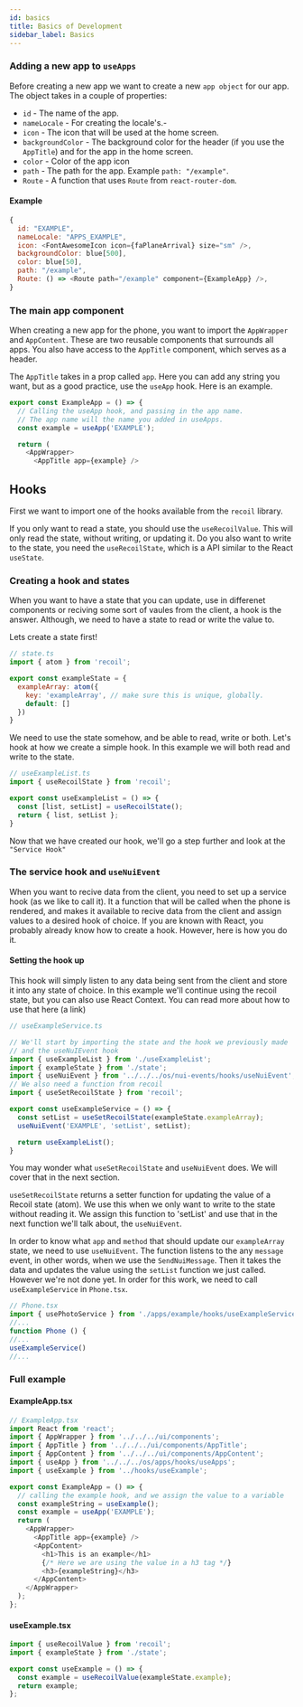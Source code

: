 ```yaml
---
id: basics
title: Basics of Development
sidebar_label: Basics
---
```


### Adding a new app to `useApps`
Before creating a new app we want to create a new ``app object`` for our app. The object takes in a couple of properties:

* ``id`` - The name of the app.
* ``nameLocale`` - For creating the locale's.-
* ``icon`` - The icon that will be used at the home screen.
* ``backgroundColor`` - The background color for the header (if you use the ``AppTitle``) and for the app in the home screen.
* ``color`` - Color of the app icon
* ``path`` - The path for the app. Example ``path: "/example"``.
* ``Route`` - A function that uses ``Route`` from ``react-router-dom``.

#### Example
```js
{
  id: "EXAMPLE",
  nameLocale: "APPS_EXAMPLE",
  icon: <FontAwesomeIcon icon={faPlaneArrival} size="sm" />,
  backgroundColor: blue[500],
  color: blue[50],
  path: "/example",
  Route: () => <Route path="/example" component={ExampleApp} />,
}
```

### The main app component
When creating a new app for the phone, you want to import the ``AppWrapper`` and ``AppContent``. These are two reusable components that surrounds all apps. You  also have access to the ``AppTitle`` component, which serves as a header.

The ``AppTitle`` takes in a prop called `app`. Here you can add any string you want, but as a good practice, use the ``useApp`` hook. Here is an example.

```js
export const ExampleApp = () => {
  // Calling the useApp hook, and passing in the app name. 
  // The app name will the name you added in useApps.
  const example = useApp('EXAMPLE');

  return (
    <AppWrapper>
      <AppTitle app={example} />
```

## Hooks
First we want to import one of the hooks available from the ``recoil`` library.


If you only want to read a state, you should use the ``useRecoilValue``. This will only read the state, without writing, or updating it. Do you also want to write to the state, you need the ``useRecoilState``, which is a API similar to the React ``useState``.

### Creating a hook and states
When you want to have a state that you can update, use in differenet components or reciving some sort of vaules from the client, a hook is the answer. Although, we need to have a state to read or write the value to.

Lets create a state first!

```js
// state.ts
import { atom } from 'recoil';

export const exampleState = {
  exampleArray: atom({
    key: 'exampleArray', // make sure this is unique, globally.
    default: []
  })
}
```

We need to use the state somehow, and be able to read, write or both. Let's hook at how we create a simple hook. In this example we will both read and write to the state.

```js
// useExampleList.ts
import { useRecoilState } from 'recoil';

export const useExampleList = () => {
  const [list, setList] = useRecoilState();
  return { list, setList };
}
```

Now that we have created our hook, we'll go a step further and look at the ``"Service Hook"``

### The service hook and ``useNuiEvent``
When you want to recive data from the client, you need to set up a service hook (as we like to call it). It a function that will be called when the phone is rendered, and makes it available to recive data from the client and assign values to a desired hook of choice. If you are known with React, you probably already know how to create a hook. However, here is how you do it.

#### Setting the hook up
This hook will simply listen to any data being sent from the client and store it into any state of choice. In this example we'll continue using the recoil state, but you can also use React Context. You can read more about how to use that here (a link)

```js
// useExampleService.ts

// We'll start by importing the state and the hook we previously made
// and the useNuIEvent hook
import { useExampleList } from './useExampleList';
import { exampleState } from './state';
import { useNuiEvent } from '../../../os/nui-events/hooks/useNuiEvent';
// We also need a function from recoil
import { useSetRecoilState } from 'recoil';

export const useExampleService = () => {
  const setList = useSetRecoilState(exampleState.exampleArray);
  useNuiEvent('EXAMPLE', 'setList', setList);

  return useExampleList();
}
```
You may wonder what `useSetRecoilState` and `useNuiEvent` does. We will cover that in the next section.

`useSetRecoilState` returns a setter function for updating the value of a Recoil state (atom). We use this when we only want to write to the state without reading it. We assign this function to 'setList' and use that in the next function we'll talk about, the `useNuiEvent`.

In order to know what `app` and `method` that should update our `exampleArray` state, we need to use `useNuiEvent`. The function listens to the any `message` event, in other words, when we use the `SendNuiMessage`. Then it takes the data and updates the value using the `setList` function we just called. However we're not done yet. In order for this work, we need to call `useExampleService` in `Phone.tsx`.

```js
// Phone.tsx
import { usePhotoService } from './apps/example/hooks/useExampleService';
//...
function Phone () {
//...
useExampleService()
//...
```






### Full example
#### ExampleApp.tsx
```js
// ExampleApp.tsx
import React from 'react';
import { AppWrapper } from '../../../ui/components';
import { AppTitle } from '../../../ui/components/AppTitle';
import { AppContent } from '../../../ui/components/AppContent';
import { useApp } from '../../../os/apps/hooks/useApps';
import { useExample } from '../hooks/useExample';

export const ExampleApp = () => {
  // calling the example hook, and we assign the value to a variable
  const exampleString = useExample();
  const example = useApp('EXAMPLE');
  return (
    <AppWrapper>
      <AppTitle app={example} />
      <AppContent>
        <h1>This is an example</h1>
        {/* Here we are using the value in a h3 tag */}
        <h3>{exampleString}</h3>
      </AppContent>
    </AppWrapper>
  );
};
```

#### useExample.tsx
```js
import { useRecoilValue } from 'recoil';
import { exampleState } from './state';

export const useExample = () => {
  const example = useRecoilValue(exampleState.example);
  return example;
};
```
